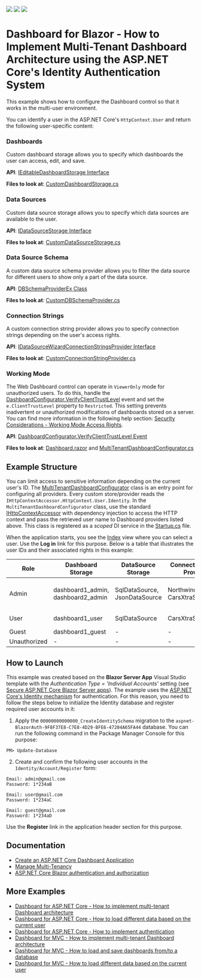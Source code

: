 <!-- default badges list -->
![](https://img.shields.io/endpoint?url=https://codecentral.devexpress.com/api/v1/VersionRange/390294928/21.2.2%2B)
[![](https://img.shields.io/badge/Open_in_DevExpress_Support_Center-FF7200?style=flat-square&logo=DevExpress&logoColor=white)](https://supportcenter.devexpress.com/ticket/details/T1017576)
[![](https://img.shields.io/badge/📖_How_to_use_DevExpress_Examples-e9f6fc?style=flat-square)](https://docs.devexpress.com/GeneralInformation/403183)
<!-- default badges end -->
# Dashboard for Blazor - How to Implement Multi-Tenant Dashboard Architecture using the ASP.NET Core's Identity Authentication System

This example shows how to configure the Dashboard control so that it works in the multi-user environment. 

You can identify a user in the ASP.NET Core's `HttpContext.User` and return the following user-specific content:

### Dashboards

Custom dashboard storage allows you to specify which dashboards the user can access, edit, and save. 

**API**: [IEditableDashboardStorage Interface](https://docs.devexpress.com/Dashboard/DevExpress.DashboardWeb.IEditableDashboardStorage) 

**Files to look at**: [CustomDashboardStorage.cs](./CS/Code/CustomDashboardStorage.cs)

### Data Sources

Custom data source storage allows you to specify which data sources are available to the user. 

**API**: [IDataSourceStorage Interface](https://docs.devexpress.com/Dashboard/DevExpress.DashboardWeb.IDataSourceStorage) 

**Files to look at**: [CustomDataSourceStorage.cs](./CS/Code/CustomDataSourceStorage.cs)

### Data Source Schema

A custom data source schema provider allows you to filter the data source for different users to show only a part of the data source.

**API**: [DBSchemaProviderEx Class](https://docs.devexpress.com/CoreLibraries/DevExpress.DataAccess.Sql.DBSchemaProviderEx)

**Files to look at**: [CustomDBSchemaProvider.cs](./CS/Code/CustomDBSchemaProvider.cs)

### Connection Strings

A custom connection string provider allows you to specify connection strings depending on the user's access rights.

**API**: [IDataSourceWizardConnectionStringsProvider Interface](https://docs.devexpress.com/CoreLibraries/DevExpress.DataAccess.Web.IDataSourceWizardConnectionStringsProvider) 

**Files to look at**: [CustomConnectionStringProvider.cs](./CS/Code/CustomConnectionStringProvider.cs)


### Working Mode

The Web Dashboard control can operate in `ViewerOnly` mode for unauthorized users. To do this, handle the [DashboardConfigurator.VerifyClientTrustLevel](https://docs.devexpress.com/Dashboard/DevExpress.DashboardWeb.DashboardConfigurator.VerifyClientTrustLevel) event and set the `e.ClientTrustLevel` property to `Restricted`. This setting prevents inadvertent or unauthorized modifications of dashboards stored on a server. You can find more information in the following help section: [Security Considerations - Working Mode Access Rights](https://docs.devexpress.com/Dashboard/118651/web-dashboard/general-information/security-considerations#working-mode-access-rights).

**API**: [DashboardConfigurator.VerifyClientTrustLevel Event](https://docs.devexpress.com/Dashboard/DevExpress.DashboardWeb.DashboardConfigurator.VerifyClientTrustLevel)

**Files to look at**: [Dashboard.razor](./CS/Pages/Dashboard.razor) and [MultiTenantDashboardConfigurator.cs](./CS/Code/MultiTenantDashboardConfigurator.cs)


## Example Structure

You can limit access to sensitive information depending on the current user's ID. The [MultiTenantDashboardConfigurator](./CS/Code/MultiTenantDashboardConfigurator.cs) class is an entry point for configuring all providers. Every custom store/provider reads the `IHttpContextAccessor.HttpContext.User.Identity`. In the `MultiTenantDashboardConfigurator` class, use the standard [IHttpContextAccessor](https://docs.microsoft.com/en-us/aspnet/core/fundamentals/http-context?view=aspnetcore-3.0) with dependency injection to access the HTTP context and pass the retrieved user name to Dashboard providers listed above. This class is registered as a *scoped* DI service in the [Startup.cs](./CS/Startup.cs) file.

When the application starts, you see the [Index](./CS/Pages/Index.razor) view where you can select a user. Use the **Log in** link for this purpose. Below is a table that illustrates the user IDs and their associated rights in this example:

| Role  | Dashboard Storage | DataSource Storage | ConnectionString Provider | DBSchema Provider | Working Mode | Create/Edit |
| --- | --- | --- | --- | --- | --- | --- |
| Admin | dashboard1_admin, dashboard2_admin | SqlDataSource, JsonDataSource | Northwind, CarsXtraScheduling | All (Categories, Products, Cars,...) | Designer, Viewer | Yes |
| User | dashboard1_user | SqlDataSource | CarsXtraScheduling | Cars | Designer, Viewer | No |
| Guest | dashboard1_guest | - | - | - | ViewerOnly | - |
| Unauthorized | - | - | - | - | ViewerOnly | - |


## How to Launch

This example was created based on the **Blazor Server App** Visual Studio template with the *Authentication Type = 'Individual Accounts'* setting (see [Secure ASP.NET Core Blazor Server apps](https://docs.microsoft.com/en-us/aspnet/core/blazor/security/server/?view=aspnetcore-5.0&tabs=visual-studio)). The example uses the [ASP.NET Core's Identity mechanism](https://docs.microsoft.com/en-us/aspnet/core/security/authentication/identity?view=aspnetcore-5.0&tabs=visual-studio) for authentication. For this reason, you need to follow the steps below to initialize the Identity database and register required user accounts in it:

1) Apply the `00000000000000_CreateIdentitySchema` migration to the `aspnet-BlazorAuth-9F8F37E8-C7E8-4D29-BFE6-47204A65FA44` database. You can run the following command in the Package Manager Console for this purpose:

```
PM> Update-Database
```

2) Create and confirm the following user accounts in the `Identity/Account/Register` form:

```
Email: admin@gmail.com
Password: 1*234aB

Email: user@gmail.com
Password: 1*234aC

Email: guest@gmail.com
Password: 1*234aD
```

Use the **Register** link in the application header section for this purpose.

## Documentation

- [Create an ASP.NET Core Dashboard Application](https://docs.devexpress.com/Dashboard/119284/get-started/build-web-dashboard-applications/create-an-aspnet-core-dashboard-application?p=netframework)
- [Manage Multi-Tenancy](https://docs.devexpress.com/Dashboard/402924/web-dashboard/dashboard-backend/manage-multi-tenancy)
- [ASP.NET Core Blazor authentication and authorization](https://docs.microsoft.com/en-us/aspnet/core/blazor/security/?view=aspnetcore-5.0)

## More Examples

- [Dashboard for ASP.NET Core - How to implement multi-tenant Dashboard architecture](https://github.com/DevExpress-Examples/DashboardUserBasedAspNetCore)
- [Dashboard for ASP.NET Core - How to load different data based on the current user](https://github.com/DevExpress-Examples/DashboardDifferentUserDataAspNetCore)
- [Dashboard for ASP.NET Core - How to implement authentication](https://github.com/DevExpress-Examples/ASPNET-Core-Dashboard-Authentication)
- [Dashboard for MVC - How to implement multi-tenant Dashboard architecture](https://github.com/DevExpress-Examples/DashboardUserBasedMVC)
- [Dashboard for MVC - How to load and save dashboards from/to a database](https://github.com/DevExpress-Examples/mvc-dashboard-how-to-load-and-save-dashboards-from-to-a-database-t400693)
- [Dashboard for MVC - How to load different data based on the current user](https://github.com/DevExpress-Examples/DashboardDifferentUserDataMVC)
